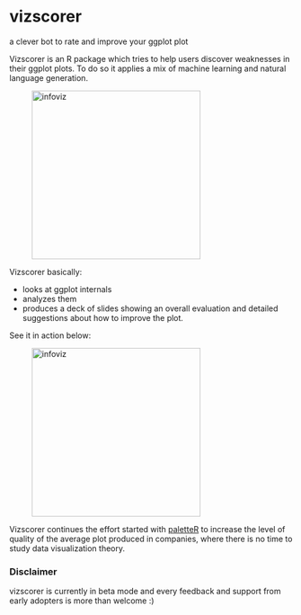 # vizscorer
a clever bot to rate and improve your ggplot plot

Vizscorer is an R package which tries to help users discover weaknesses in their ggplot plots. To do so it applies a mix of machine learning and natural language generation.

<a href="http://www.andreacirillo.com/images/vizscorer_viz.001.png" ><figure class= "post_image" >
<img src="http://www.andreacirillo.com/images/vizscorer_viz.001.png"  alt="infoviz" style="width: 300px;"/>
</figure></a>

Vizscorer basically:

- looks at ggplot internals 
- analyzes them
- produces a deck of slides showing an overall evaluation and detailed suggestions about how to improve the plot.

See it in action below:

<a href="http://www.andreacirillo.com/images/vizscorer_demo.gif" ><figure class= "post_image" >
<img src="http://www.andreacirillo.com/images/vizscorer_demo.gif"  alt="infoviz" style="width: 300px;"/>
</figure></a>

Vizscorer continues the effort started with [paletteR](https://github.com/AndreaCirilloAC/paletter) to increase the level of quality of the average plot produced in companies, where there is no time to study data visualization theory.

### Disclaimer

vizscorer is currently in beta mode and every feedback and support from early adopters is more than welcome :)